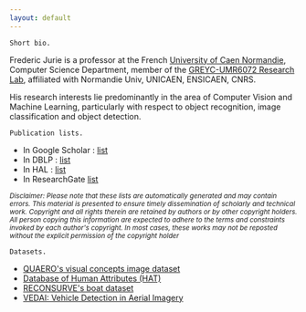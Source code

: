 ```yaml
---
layout: default
---
```


```
Short bio.
```
 
Frederic Jurie is a professor at the French [University of Caen Normandie](http://www.unicaen.fr), Computer Science Department,  member of the [GREYC-UMR6072 Research Lab](http://www.greyc.fr), affiliated with Normandie Univ, UNICAEN, ENSICAEN, CNRS.

His research interests lie predominantly in the area of Computer Vision and Machine Learning, particularly with respect to object recognition, image classification and object detection.


```
Publication lists.
```
* In Google Scholar : [list](https://scholar.google.com/citations?hl=fr&user=Gb5a92sAAAAJ&view_op=list_works&sortby=pubdate)
* In DBLP : [list](https://dblp.org/pers/hd/j/Jurie:Fr=eacute=d=eacute=ric)
* In HAL : [list](https://hal.archives-ouvertes.fr/search/index/?q=frederic+jurie&docType_s=ART+OR+COMM+OR+OUV+OR+COUV+OR+DOUV+OR+OTHER+OR+UNDEFINED+OR+REPORT+OR+THESE+OR+HDR+OR+LECTURE&sort=producedDate_tdate+desc)
* In ResearchGate [list](https://www.researchgate.net/profile/Frederic_Jurie/research)

<sub>*Disclaimer: Please note that these lists are automatically generated and may contain errors. This material is presented to ensure timely dissemination of scholarly and technical work. Copyright and all rights therein are retained by authors or by other copyright holders. All person copying this information are expected to adhere to the terms and constraints invoked by each author's copyright. In most cases, these works may not be reposted without the explicit permission of the copyright holder*</sub> 


```
Datasets.
```
* [QUAERO's visual concepts image dataset](https://jurie.users.greyc.fr/datasets/quaero-still.html)
* [Database of Human Attributes (HAT)](https://jurie.users.greyc.fr/datasets/hat.html)		
* [RECONSURVE's boat dataset](https://jurie.users.greyc.fr/datasets/reconsurve.html)
* [VEDAI: Vehicle Detection in Aerial Imagery](https://downloads.greyc.fr/vedai/)
